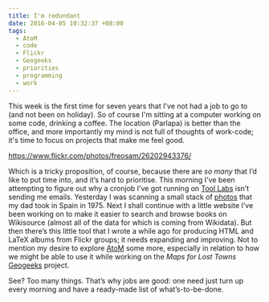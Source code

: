 ```yaml
---
title: I'm redundant
date: 2016-04-05 10:32:37 +08:00
tags:
  - AtoM
  - code
  - Flickr
  - Geogeeks
  - priorities
  - programming
  - work
---
```

This week is the first time for seven years that I've not had a job to go to (and not been on holiday).
So of course I'm sitting at a computer working on some code, drinking a coffee.
The location (Parlapa) is better than the office, and more importantly my mind is not full of thoughts of work-code;
it's time to focus on projects that make me feel good.

https://www.flickr.com/photos/freosam/26202943376/

Which is a tricky proposition, of course, because there are _so many_ that I’d like to put time into,
and it’s hard to prioritise. This morning I’ve been attempting to figure out why a cronjob I’ve
got running on [Tool Labs](https://wikitech.wikimedia.org/wiki/Portal:Tool_Labs) isn’t sending me emails.
Yesterday I was scanning a small stack of [photos](https://www.flickr.com/photos/freosam/sets/72157666673165571)
that my dad took in Spain in 1975. Next I shall continue with a little website I’ve been working on to make it
easier to search and browse books on Wikisource (almost all of the data for which is coming from Wikidata).
But then there’s this little tool that I wrote a while ago for producing HTML and LaTeX albums from Flickr groups;
it needs expanding and improving. Not to mention my desire to explore [AtoM](https://www.accesstomemory.org/en/)
some more, especially in relation to how we might be able to use it while working on
the _Maps for Lost Towns_ [Geogeeks](http://geogeeks.org/) project.

See? Too many things. That’s why jobs are good:
one need just turn up every morning and have a ready-made list of what’s-to-be-done.

